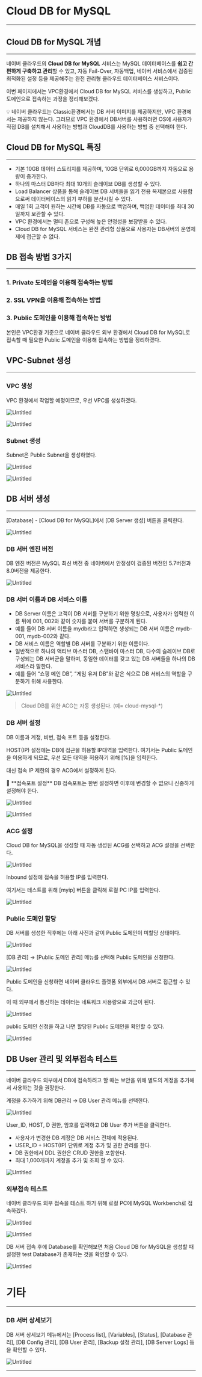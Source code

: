 # Cloud DB for MySQL

---

## Cloud DB for MySQL 개념

---

네이버 클라우드의 **Cloud DB for MySQL** 서비스는 MySQL 데이터베이스를 
**쉽고 간편하게 구축하고 관리**할 수 있고,
자동 Fail-Over, 자동백업, 네이버 서비스에서 검증된 최적화된 설정 등을 제공해주는
완전 관리형 클라우드 데이터베이스 서비스이다.

이번 페이지에서는 VPC환경에서 Cloud DB for MySQL 서비스를 생성하고,
Public 도메인으로 접속하는 과정을 정리해보겠다.

<aside>
💡 네이버 클라우드는 Classic환경에서는 DB 서버 이미지를 제공하지만, VPC 환경에서는
제공하지 않는다. 그러므로 VPC 환경에서 DB서버를 사용하러면 OS에 사용자가 직접
DB를 설치해서 사용하는 방법과 CloudDB를 사용하는 방법 중 선택해야 한다.

</aside>

## Cloud DB for MySQL 특징

---

- 기본 10GB 데이터 스토리지를 제공하며, 10GB 단위로 6,000GB까지 
자동으로 용량이 증가한다.
- 하나의 마스터 DB마다 최대 10개의 슬레이브 DB를 생성할 수 있다.
- Load Balancer 상품을 통해 슬레이브 DB 서버들을 읽기 전용 복제본으로 사용함으로써
데이터베이스의 읽기 부하를 분산시킬 수 있다.
- 매일 1회 고객이 원하는 시간에 DB를 자동으로 백업하며, 백업한 데이터를
최대 30일까지 보관할 수 있다.
- VPC 환경에서는 멀티 존으로 구성해 높은 안정성을 보장받을 수 있다.
- Cloud DB for MySQL 서비스는 완전 관리형 상품으로 사용자는 DB서버의 운영체제에
접근할 수 없다.

## DB 접속 방법 3가지

---

### 1. Private 도메인을 이용해 접속하는 방법

### 2. SSL VPN을 이용해 접속하는 방법

### 3. Public 도메인을 이용해 접속하는 방법

본인은 VPC환경 기준으로 네이버 클라우드 외부 환경에서 Cloud DB for MySQL로 접속할 때 
필요한 Public 도메인을 이용해 접속하는 방법을 정리하겠다.

## VPC-Subnet 생성

---

### VPC 생성

VPC 환경에서 작업할 예정이므로, 우선 VPC를 생성하겠다.

![Untitled](Cloud%20DB%20for%20MySQL%202a3fe40f9fc34bcaa2268cd0b8baf4e6/Untitled.png)

![Untitled](Cloud%20DB%20for%20MySQL%202a3fe40f9fc34bcaa2268cd0b8baf4e6/Untitled%201.png)

### Subnet 생성

Subnet은 Public Subnet을 생성하였다.

![Untitled](Cloud%20DB%20for%20MySQL%202a3fe40f9fc34bcaa2268cd0b8baf4e6/Untitled%202.png)

![Untitled](Cloud%20DB%20for%20MySQL%202a3fe40f9fc34bcaa2268cd0b8baf4e6/Untitled%203.png)

## DB 서버 생성

---

[Database] - [Cloud DB for MySQL]에서 [DB Server 생성] 버튼을 클릭한다.

![Untitled](Cloud%20DB%20for%20MySQL%202a3fe40f9fc34bcaa2268cd0b8baf4e6/Untitled%204.png)

### DB 서버 엔진 버전

DB 엔진 버전은 MySQL 최신 버전 중 네이버에서 안정성이 검증된 버전인 5.7버전과
8.0버전을 제공한다.

![Untitled](Cloud%20DB%20for%20MySQL%202a3fe40f9fc34bcaa2268cd0b8baf4e6/Untitled%205.png)

### DB 서버 이름과 DB 서비스 이름

- DB Server 이름은 고객이 DB 서버를 구분하기 위한 명칭으로,
사용자가 입력한 이름 뒤에 001, 002와 같이 숫자를 붙여 서버를 구분하게 된다.
- 예를 들어 DB 서버 이름을 mydb라고 입력하면 생성되는 DB 서버 이름은
mydb-001, mydb-002와 같다.
- DB 서비스 이름은 역할별 DB 서버를 구분하기 위한 이름이다.
- 일반적으로 하나의 액티브 마스터 DB, 스탠바이 마스터 DB, 다수의 슬레이브 DB로 구성되는 DB 서버군을 말하며, 동일한 데이터를 갖고 있는 DB 서버들을 하나의 DB 서비스라 말한다.
- 예를 들어 “쇼핑 메인 DB”, “게임 유저 DB”와 같은 식으로 DB 서비스의 역할을 구분하기 위해 사용한다.

![Untitled](Cloud%20DB%20for%20MySQL%202a3fe40f9fc34bcaa2268cd0b8baf4e6/Untitled%206.png)

> Cloud DB를 위한 ACG는 자동 생성된다. (예= cloud-mysql-*)
> 

### DB 서버 설정

DB 이름과 계정, 비번, 접속 포트 등을 설정한다.

HOST(IP) 설정에는 DB에 접근을 허용할 IP대역을 입력한다. 여기서는 Public 도메인을 이용하게
되므로, 우선 모든 대역을 허용하기 위해 [%]을 입력한다.

대신 접속 IP 제한의 경우 ACG에서 설정하게 된다.

<aside>
📌 **접속포트 설정**
DB 접속포트는 한번 설정하면 이후에 변경할 수 없으니 신중하게 설정해야 한다.

</aside>

![Untitled](Cloud%20DB%20for%20MySQL%202a3fe40f9fc34bcaa2268cd0b8baf4e6/Untitled%207.png)

![Untitled](Cloud%20DB%20for%20MySQL%202a3fe40f9fc34bcaa2268cd0b8baf4e6/Untitled%208.png)

### ACG 설정

Cloud DB for MySQL을 생성할 때 자동 생성된 ACG를 선택하고 ACG 설정을 선택한다.

![Untitled](Cloud%20DB%20for%20MySQL%202a3fe40f9fc34bcaa2268cd0b8baf4e6/Untitled%209.png)

Inbound 설정에 접속을 허용할 IP를 입력한다.

여기서는 테스트를 위해 [myip] 버튼을 클릭해 로컬 PC IP를 입력한다.

![Untitled](Cloud%20DB%20for%20MySQL%202a3fe40f9fc34bcaa2268cd0b8baf4e6/Untitled%2010.png)

### Public 도메인 할당

DB 서버를 생성한 직후에는 아래 사진과 같이 Public 도메인이 미할당 상태이다.

![Untitled](Cloud%20DB%20for%20MySQL%202a3fe40f9fc34bcaa2268cd0b8baf4e6/Untitled%2011.png)

[DB 관리] → [Public 도메인 관리] 메뉴를 선택해 Public 도메인을 신청한다.

![Untitled](Cloud%20DB%20for%20MySQL%202a3fe40f9fc34bcaa2268cd0b8baf4e6/Untitled%2012.png)

Public 도메인을 신청하면 네이버 클라우드 플랫폼 외부에서 DB 서버로 접근할 수 있다.

이 때 외부에서 통신하는 데이터는 네트워크 사용량으로 과금이 된다.

![Untitled](Cloud%20DB%20for%20MySQL%202a3fe40f9fc34bcaa2268cd0b8baf4e6/Untitled%2013.png)

public 도메인 신청을 하고 나면 할당된 Public 도메인을 확인할 수 있다.

![Untitled](Cloud%20DB%20for%20MySQL%202a3fe40f9fc34bcaa2268cd0b8baf4e6/Untitled%2014.png)

## DB User 관리 및 외부접속 테스트

---

네이버 클라우드 외부에서 DB에 접속하려고 할 때는 보안을 위해 별도의 계정을 
추가해서 사용하는 것을 권장한다.

계정을 추가하기 위해 DB관리 → DB User 관리 메뉴를 선택한다.

![Untitled](Cloud%20DB%20for%20MySQL%202a3fe40f9fc34bcaa2268cd0b8baf4e6/Untitled%2015.png)

User_ID, HOST, D 권한, 암호를 입력하고 DB User 추가 버튼을 클릭한다.

- 사용자가 변경한 DB 계정은 DB 서비스 전체에 적용된다.
- USER_ID + HOST(IP) 단위로 계정 추가 및 권한 관리를 한다.
- DB 권한에서 DDL 권한은 CRUD 권한을 포함한다.
- 최대 1,000개까지 계정을 추가 및 조회 할 수 있다.

![Untitled](Cloud%20DB%20for%20MySQL%202a3fe40f9fc34bcaa2268cd0b8baf4e6/Untitled%2016.png)

### 외부접속 테스트

네이버 클라우드 외부 접속을 테스트 하기 위해 로컬 PC에 MySQL Workbench로 접속하겠다.

![Untitled](Cloud%20DB%20for%20MySQL%202a3fe40f9fc34bcaa2268cd0b8baf4e6/Untitled%2017.png)

![Untitled](Cloud%20DB%20for%20MySQL%202a3fe40f9fc34bcaa2268cd0b8baf4e6/Untitled%2018.png)

DB 서버 접속 후에 Database를 확인해보면 처음 Cloud DB for MySQL을 생성할 때
설정한 test Database가 존재하는 것을 확인할 수 있다.

![Untitled](Cloud%20DB%20for%20MySQL%202a3fe40f9fc34bcaa2268cd0b8baf4e6/Untitled%2019.png)

# **기타**

---

### DB 서버 상세보기

DB 서버 상세보기 메뉴에서는 [Process list], [Variables], [Status], [Database 관리], [DB Config 관리], [DB User 관리], [Backup 설정 관리], [DB Server Logs] 등을 확인할 수 있다.

![Untitled](Cloud%20DB%20for%20MySQL%202a3fe40f9fc34bcaa2268cd0b8baf4e6/Untitled%2020.png)

---
